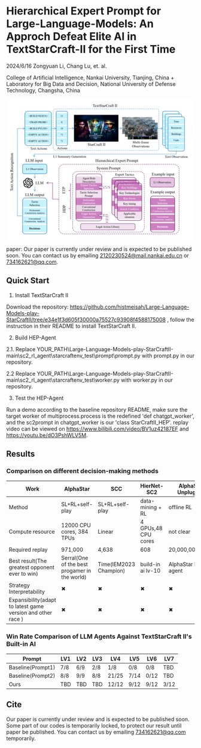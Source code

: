 
# Hierarchical Expert Prompt for Large-Language-Models: An Approch Defeat Elite AI in TextStarCraft-II for the First Time

2024/6/16 Zongyuan Li, Chang Lu, et. al.

College of Artificial Intelligence, Nankai University, Tianjing, China + Laboratory for Big Data and Decision, National University of Defense Technology, Changsha, China


<img src="figures/HEP.png" width="600px">
 
paper: Our paper is currently under review and is expected to be published soon. You can contact us by emailing 2120230524@mail.nankai.edu.cn or 734162621@qq.com.


## Quick Start

1. Install TextStarCraft II

Download the repository:
https://github.com/histmeisah/Large-Language-Models-play-StarCraftII/tree/e34e1f3d605f30000a75527c93908f4588175008
, follow the instruction in their README to install TextStarCraft II.

2. Build HEP-Agent

2.1. Replace YOUR_PATH\Large-Language-Models-play-StarCraftII-main\sc2_rl_agent\starcraftenv_test\prompt\prompt.py
with prompt.py in our repository. 

2.2 Replace YOUR_PATH\Large-Language-Models-play-StarCraftII-main\sc2_rl_agent\starcraftenv_test\worker.py
with worker.py in our repository.

3. Test the HEP-Agent

Run a demo according to the baseline repository README, make sure the target worker of multiprocess.process is the 
redefined 'def chatgpt_worker', and the sc2prompt in chatgpt_worker is our 'class StarCraftII_HEP'. replay
video can be viewed on https://www.bilibili.com/video/BV1uz42187EF and https://youtu.be/dO3PshWLV5M.


## Results


### Comparison on different decision-making methods

|  Work        |         AlphaStar     | SCC          | HierNet-SC2         |AlphaStar Unplugged |  ROA-Star| Baseline(CoS)      | Ours                       |
|-----------------------|--------------|-----------------|---------------------|---------------|-------------|--------------------|----------------------------|
|Method                 |SL+RL+self-play  | SL+RL+self-play  | data-mining + RL|offline RL |  SL+RL+self-play   | prompt + Rule base script | prompt + Rule base script  | 
| Compute resource      | 12000 CPU cores, 384 TPUs| Linear     | 4 GPUs,48 CPU cores|not clear|2x 64 v100 | 1 gpu,1 cpu(home computer) | 1 gpu,1 cpu(home computer) |
|Required replay        |971,000 | 4,638     |608|20,000,000(20m)| 120938 | 0                  | 0                          |
|Best result(The greatest opponent ever to win)|Serral(One of the best progamer in the world)|Time(IEM2023 Champion)|build-in ai lv-10|AlphaStar BC agent|hero(GSL Champion)| build-in ai lv-5   | build-in ai lv-7           |
|Strategy Interpretability|&#x2716;|&#x2716;|&#x2716;|&#x2716;|&#x2716;| &#x2714;           | &#x2714;                            |
|Expansibility(adapt to latest game version and other race ) |&#x2716;|&#x2716;|&#x2716;|&#x2716;|&#x2716;| &#x2714;           | &#x2714;                            |


### Win Rate Comparison of LLM Agents Against TextStarCraft II's Built-in AI

| Prompt            | LV1 | LV2  | LV3  | LV4   | LV5  | LV6  | LV7  |
|-------------------|-----|------|------|-------|------|------|------|
| Baseline(Prompt1) | 7/8 | 6/9  | 2/8  | 1/8   | 0/8  | 0/8  | TBD  |
| Baseline(Prompt2) | 8/8 | 9/9  | 8/8  | 21/25 | 7/14 | 0/12 | TBD  |
| Ours              | TBD | TBD  | TBD  | 12/12 | 9/12 | 9/12 | 3/12 |


## Cite

Our paper is currently under review and is expected to be published soon. Some part of our codes is temporarily locked, to protect our result until paper be published. You can contact us by emailing 734162621@qq.com temporarily.
